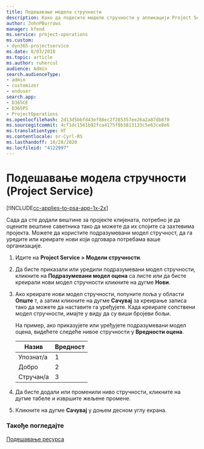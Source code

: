 ```yaml
---
title: Подешавање модела стручности
description: Како да подесите моделе стручности у апликацији Project Service
author: JohnPBurrows
manager: kfend
ms.service: project-operations
ms.custom:
- dyn365-projectservice
ms.date: 8/03/2018
ms.topic: article
ms.author: ruhercul
audience: Admin
search.audienceType:
- admin
- customizer
- enduser
search.app:
- D365CE
- D365PS
- ProjectOperations
ms.openlocfilehash: 2d13d5bbfd43ef88ec2f285357ee26a2a87db870
ms.sourcegitcommit: 4cf1dc1561b92fca4175f0b3813133c5e63ce8e6
ms.translationtype: HT
ms.contentlocale: sr-Cyrl-RS
ms.lasthandoff: 10/28/2020
ms.locfileid: "4122997"
---
```

# <a name="set-up-proficiency-models-project-service"></a>Подешавање модела стручности (Project Service)

[!INCLUDE[cc-applies-to-psa-app-1x-2x](../includes/cc-applies-to-psa-app-1x-2x.md)]

Сада да сте додали вештине за пројекте клијената, потребно је да оцените вештине саветника тако да можете да их спојите са захтевима пројекта. Можете да користите подразумевани модел стручност, да га уредите или креирате нови који одговара потребама ваше организације.  
  
1.  Идите на **Project Service > Модели стручности**.  
  
2.  Да бисте приказали или уредили подразумевани модел стручности, кликните на **Подразумевани модел оцена** са листе или да бисте креирали нови модел стручности кликните на дугме **Нови**.  
  
3.  Ако креирате нови модел стручности, попуните поља у области **Опште** т, а затим кликните на дугме **Сачувај** за креирање записа тако да можете да наставите га уређујете. Када креирате сопствени модел стручности, имајте у виду да су виши бројеви бољи.  
  
     На пример, ако приказујете или уређујете подразумевани модел оцена, видећете следеће нивое стручности у **Вредности оцена**.  
  
    |Назив|Вредност|  
    |----------|-----------|  
    |Упознат/а|1|  
    |Добро|2|  
    |Стручан/а|3|  
  
4.  Да бисте додали или променили ниво стручности, кликните на дугме табеле и извршите жељене промене.  
  
5.  Кликните на дугме **Сачувај** у доњем десном углу екрана.  
  
### <a name="see-also"></a>Такође погледајте  
 [Подешавање ресурса](../psa/set-up-resources.md)
